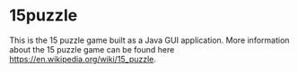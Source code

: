 # 15puzzle
This is the 15 puzzle game built as a Java GUI application. More information about the 15 puzzle game can be found here https://en.wikipedia.org/wiki/15_puzzle.

